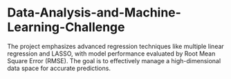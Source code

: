 # Data-Analysis-and-Machine-Learning-Challenge
 The project emphasizes advanced regression techniques like multiple linear regression and LASSO, with model performance evaluated by Root Mean Square Error (RMSE). The goal is to effectively manage a high-dimensional data space for accurate predictions.
